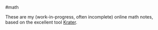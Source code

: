 #math

These are my (work-in-progress, often incomplete) online math notes, based on the excellent tool [Krater](https://github.com/paolobrasolin/krater).

